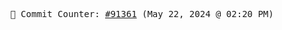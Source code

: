 <p align="center">
    <samp>
        📮 Commit Counter: <a href="https://github.com/Javascript-void0/Javascript-void0/commits/main">#91361</a> (May 22, 2024 @ 02:20 PM)
    </samp>
</p>